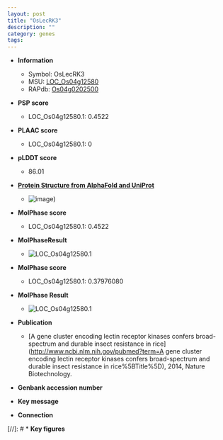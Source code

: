 ```yaml
---
layout: post
title: "OsLecRK3"
description: ""
category: genes
tags: 
---
```


* **Information**  
    + Symbol: OsLecRK3  
    + MSU: [LOC_Os04g12580](http://rice.plantbiology.msu.edu/cgi-bin/ORF_infopage.cgi?orf=LOC_Os04g12580)  
    + RAPdb: [Os04g0202500](http://rapdb.dna.affrc.go.jp/viewer/gbrowse_details/irgsp1?name=Os04g0202500)  

* **PSP score**  
    + LOC_Os04g12580.1: 0.4522 

* **PLAAC score**  
    + LOC_Os04g12580.1: 0 

* **pLDDT score**
    + 86.01

* **[Protein Structure from AlphaFold and UniProt](https://www.uniprot.org/uniprotkb/Q0JEU6/entry#structure)**
    + ![image](https://ricepsp.github.io/images/Q0/AF-Q0JEU6-F1.png))

* **MolPhase score**
    + LOC_Os04g12580.1: 0.4522

* **MolPhaseResult**
    + ![LOC_Os04g12580.1](https://ricepsp.github.io/pictures/LOC_Os04g/LOC_Os04g12580.1.png)

* **MolPhase score**
    + LOC_Os04g12580.1: 0.37976080

* **MolPhase Result**
    + ![LOC_Os04g12580.1](https://304243504.github.io/Pictures/LOC_Os04g/LOC_Os04g12580.1.png)

* **Publication**  
    + [A gene cluster encoding lectin receptor kinases confers broad-spectrum and durable insect resistance in rice](http://www.ncbi.nlm.nih.gov/pubmed?term=A gene cluster encoding lectin receptor kinases confers broad-spectrum and durable insect resistance in rice%5BTitle%5D), 2014, Nature Biotechnology.

* **Genbank accession number**  

* **Key message**  

* **Connection**  

[//]: # * **Key figures**  


